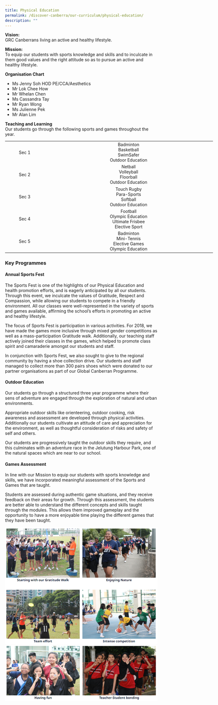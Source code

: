 ```yaml
---
title: Physical Education
permalink: /discover-canberra/our-curriculum/physical-education/
description: ""
---
```

<p><strong>Vision:<br></strong>GRC Canberrans living an active and healthy lifestyle.</p>
<p><strong>Mission:<br></strong>To equip our students with sports knowledge and skills and to inculcate in them good values and the right attitude so as to pursue an active and healthy lifestyle.</p>
<p><strong>Organisation Chart</strong></p>
<ul>
<li>Ms Jenny Soh HOD PE/CCA/Aesthetics</li>
<li>Mr Lok Chee How</li>
<li>Mr Whelan Chen</li>
<li>Ms Cassandra Tay</li>
<li>Mr Ryan Wong</li>
<li>Ms Julienne Pek</li>
	<li>Mr Alan Lim
</li></ul>
<p><strong>Teaching and Learning&nbsp;</strong>
<br>	Our students go through the following sports and games throughout the year.</p>
<table class="iveo_table ives_tab_simple3 ive_eobj_center" style="width: 688px;" cellspacing="0" cellpadding="0" align="center">
<tbody>
<tr>
<td style="width: 119.016px; text-align: center;">Sec 1</td>
<td style="width: 562.984px; text-align: center;">Badminton<br>Basketball<br>SwimSafer<br>Outdoor Education</td>
</tr>
<tr>
<td style="width: 119.016px; text-align: center;">Sec 2</td>
<td style="width: 562.984px; text-align: center;">Netball<br>Volleyball<br>Floorball<br>Outdoor Education</td>
</tr>
<tr>
<td style="width: 119.016px; text-align: center;">Sec 3</td>
<td style="width: 562.984px; text-align: center;">Touch Rugby<br>Para-Sports<br>Softball<br>Outdoor Education</td>
</tr>
<tr>
<td style="width: 119.016px; text-align: center;">Sec 4</td>
<td style="width: 562.984px; text-align: center;">Football<br>Olympic Education<br>Ultimate Frisbee<br>Elective Sport</td>
</tr>
<tr>
<td style="width: 119.016px; text-align: center;">Sec 5</td>
<td style="width: 562.984px; text-align: center;">Badminton<br>Mini-Tennis<br>Elective Games<br>Olympic Education</td>
</tr>
</tbody>
</table>
<div>
<h3><strong>Key Programmes</strong></h3>
</div>
<div>
<h4><strong>Annual Sports Fest</strong></h4>
<div>
<p>The Sports Fest is one of the highlights of our Physical Education and health promotion efforts, and is eagerly anticipated by all our students. Through this event, we inculcate the values of Gratitude, Respect and Compassion, while allowing our students to compete in a friendly environment. All our classes were well-represented in the variety of sports and games available, affirming the school’s efforts in promoting an active and healthy lifestyle.</p>
<p>The focus of Sports Fest is participation in various activities. For 2018, we have made the games more inclusive through mixed gender competitions as well as a mass-participation Gratitude walk. Additionally, our teaching staff actively joined their classes in the games, which helped to promote class spirit and camaraderie amongst our students and staff.</p>
<p>In conjunction with Sports Fest, we also sought to give to the regional community by having a shoe collection drive. Our students and staff managed to collect more than 300 pairs shoes which were donated to our partner organisations as part of our Global Canberran Programme.</p>
<h4><strong>Outdoor Education</strong></h4>
<div>
<p>Our students go through a structured three year programme where their sens of adventure are engaged through the exploration of natural and urban environments.</p>
<p>Appropriate outdoor skills like orienteering, outdoor cooking, risk awareness and assessment are developed through physical activities. Additionally our students cultivate an attitude of care and appreciation for the environment, as well as thoughtful consideration of risks and safety of self and others.</p>
<p>Our students are progressively taught the outdoor skills they require, and this culminates with an adventure race in the Jelutung Harbour Park, one of the natural spaces which are near to our school.</p>
<h4><strong>Games Assessment</strong></h4>
<div>
<p>In line with our Mission to equip our students with sports knowledge and skills, we have incorporated meaningful assessment of the Sports and Games that are taught.</p>
<p>Students are assessed during authentic game situations, and they receive feedback on their areas for growth. Through this assessment, the students are better able to understand the different concepts and skills taught through the modules. This allows them improved gameplay and the opportunity to have a more enjoyable time playing the different games that they have been taught.</p>
<img src="/images/pe1.png">
<img src="/images/pe2.png"></div></div></div></div>